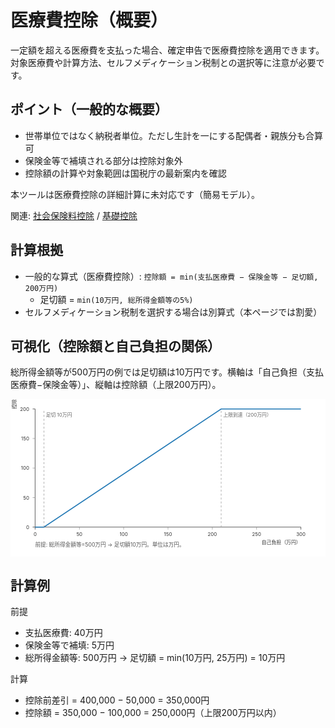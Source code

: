 # 医療費控除（概要）

一定額を超える医療費を支払った場合、確定申告で医療費控除を適用できます。対象医療費や計算方法、セルフメディケーション税制との選択等に注意が必要です。

## ポイント（一般的な概要）
- 世帯単位ではなく納税者単位。ただし生計を一にする配偶者・親族分も合算可
- 保険金等で補填される部分は控除対象外
- 控除額の計算や対象範囲は国税庁の最新案内を確認

本ツールは医療費控除の詳細計算に未対応です（簡易モデル）。

関連: [社会保険料控除](社会保険料控除.md) / [基礎控除](基礎控除.md)

## 計算根拠
- 一般的な算式（医療費控除）: `控除額 = min(支払医療費 − 保険金等 − 足切額, 200万円)`
  - 足切額 = `min(10万円, 総所得金額等の5%)`
- セルフメディケーション税制を選択する場合は別算式（本ページでは割愛）

## 可視化（控除額と自己負担の関係）
総所得金額等が500万円の例では足切額は10万円です。横軸は「自己負担（支払医療費−保険金等）」、縦軸は控除額（上限200万円）。

<svg viewBox="0 0 640 320" width="100%" height="auto" xmlns="http://www.w3.org/2000/svg" role="img" aria-label="医療費控除の控除額（足切10万円例）">
  <desc>自己負担が10万円までは控除額0、10万円を超える部分が1対1で控除され、200万円で頭打ち。</desc>
  <!-- 軸設定: x 0〜300万円, y 0〜200万円 -->
  <rect x="0" y="0" width="640" height="320" fill="#fff" />
  <line x1="50" y1="260" x2="590" y2="260" stroke="#333" />
  <line x1="50" y1="20" x2="50" y2="260" stroke="#333" />
  <!-- 目盛 -->
  <g fill="#333" font-size="10">
    <!-- x: 0,50,100,150,200,250,300 -->
    <g>
      <line x1="50" y1="260" x2="50" y2="265" stroke="#333" />
      <text x="50" y="278" text-anchor="middle">0</text>
      <line x1="140" y1="260" x2="140" y2="265" stroke="#999" />
      <text x="140" y="278" text-anchor="middle">50</text>
      <line x1="230" y1="260" x2="230" y2="265" stroke="#999" />
      <text x="230" y="278" text-anchor="middle">100</text>
      <line x1="320" y1="260" x2="320" y2="265" stroke="#999" />
      <text x="320" y="278" text-anchor="middle">150</text>
      <line x1="410" y1="260" x2="410" y2="265" stroke="#999" />
      <text x="410" y="278" text-anchor="middle">200</text>
      <line x1="500" y1="260" x2="500" y2="265" stroke="#999" />
      <text x="500" y="278" text-anchor="middle">250</text>
      <line x1="590" y1="260" x2="590" y2="265" stroke="#333" />
      <text x="590" y="278" text-anchor="middle">300</text>
      <text x="590" y="294" text-anchor="end">自己負担（万円）</text>
    </g>
    <!-- y: 0,50,100,150,200 -->
    <g>
      <line x1="50" y1="260" x2="45" y2="260" stroke="#333" />
      <text x="38" y="264" text-anchor="end">0</text>
      <line x1="50" y1="200" x2="45" y2="200" stroke="#999" />
      <text x="38" y="204" text-anchor="end">50</text>
      <line x1="50" y1="140" x2="45" y2="140" stroke="#999" />
      <text x="38" y="144" text-anchor="end">100</text>
      <line x1="50" y1="80" x2="45" y2="80" stroke="#999" />
      <text x="38" y="84" text-anchor="end">150</text>
      <line x1="50" y1="20" x2="45" y2="20" stroke="#333" />
      <text x="38" y="24" text-anchor="end">200</text>
      <text x="12" y="20" text-anchor="start" transform="rotate(-90 12,20)">控除額（万円）</text>
    </g>
  </g>
  <!-- 折れ線: (0,0)->(10,0)->(210,200)->(300,200) -->
  <polyline fill="none" stroke="#1f77b4" stroke-width="2" points="50,260 68,260 428,20 590,20" />
  <!-- 補助線: 足切10万円, 上限到達210万円 -->
  <line x1="68" y1="260" x2="68" y2="20" stroke="#999" stroke-dasharray="4,4" />
  <text x="72" y="36" fill="#666" font-size="10">足切 10万円</text>
  <line x1="428" y1="260" x2="428" y2="20" stroke="#999" stroke-dasharray="4,4" />
  <text x="432" y="36" fill="#666" font-size="10">上限到達（200万円）</text>
  <text x="50" y="300" font-size="11" fill="#555">前提: 総所得金額等=500万円 → 足切額10万円。単位は万円。</text>
</svg>

## 計算例
前提
- 支払医療費: 40万円
- 保険金等で補填: 5万円
- 総所得金額等: 500万円 → 足切額 = min(10万円, 25万円) = 10万円

計算
- 控除前差引 = 400,000 − 50,000 = 350,000円
- 控除額 = 350,000 − 100,000 = 250,000円（上限200万円以内）
